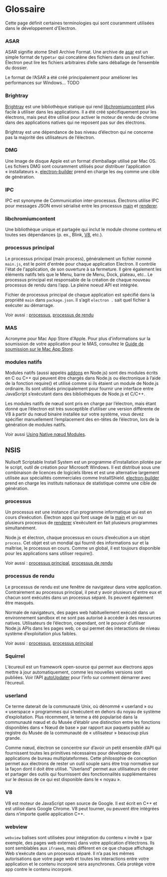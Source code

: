 # Glossaire

Cette page définit certaines terminologies qui sont couramment utilisées dans le développement d'Electron.

### ASAR

ASAR signifie atome Shell Archive Format. Une archive de [asar](https://github.com/electron/asar) est un simple format de type`tar` qui concatène des fichiers dans un seul fichier. Électron peut lire les fichiers arbitraires d’elle sans déballage de l’ensemble du dossier.

Le format de l’ASAR a été créé principalement pour améliorer les performances sur Windows... TODO

### Brightray

[Brightray](https://github.com/electron/brightray) est une bibliothèque statique qui rend [libchromiumcontent](#libchromiumcontent) plus facile à utiliser dans les applications. Il a été créé spécifiquement pour les électrons, mais peut être utilisé pour activer le moteur de rendu de chrome dans des applications natives qui ne reposent pas sur des électrons.

Brightray est une dépendance de bas niveau d’électron qui ne concerne pas la majorité des utilisateurs de l’électron.

### DMG

Une Image de disque Apple est un format d’emballage utilisé par Mac OS. Les fichiers DMG sont couramment utilisés pour distribuer l’application « installateurs ». [electron-builder](https://github.com/electron-userland/electron-builder) prend en charge les `dmg` comme une cible de génération.

### IPC

IPC est synonyme de Communication inter-processus. Électrons utilise IPC pour messages JSON envoi sérialisé entre les processus [main](#main-process) et [renderer](#renderer-process).

### libchromiumcontent

Une bibliothèque unique et partagée qui inclut le module chrome contenu et toutes ses dépendances (p. ex., Blink, [V8](#v8), etc.).

### processus principal

Le processus principal (main process), généralement un fichier nommé `main.js`, est le point d'entrée pour chaque application Electron. Il contrôle l'état de l'application, de son ouverture à sa fermeture. Il gère également les éléments natifs tels que le Menu, barre de Menu, Dock, plateau, etc.. Le processus principal est responsable de la création de chaque nouveau processus de rendu dans l’app. La pleine noeud API est intégrée.

Fichier de processus principal de chaque application est spécifié dans la propriété `main` dans `package.json`. Il s’agit `electron .` sait quel fichier à exécuter au démarrage.

Voir aussi : [processus](#process), [processus de rendu](#renderer-process)

### MAS

Acronyme pour Mac App Store d'Apple. Pour plus d’informations sur la soumission de votre application pour le MAS, consultez le [Guide de soumission sur le Mac App Store](tutorials/mac-app-store-submission-guide.md).

### modules natifs

Modules natifs (aussi appelés [addons](https://nodejs.org/api/addons.html) en Node.js) sont des modules écrits en C ou C++ qui peuvent être chargés dans Node.js ou électronique à l’aide de la fonction require() et utilisé comme si ils étaient un module de Node.js ordinaire. Ils sont utilisés principalement pour fournir une interface entre JavaScript s’exécutant dans des bibliothèques de Node.js et C/C++.

Les modules natifs de nœud sont pris en charge par l’électron, mais étant donné que l’électron est très susceptible d’utiliser une version différente de V8 à partir du nœud binaire installée sur votre système, vous devez spécifier manuellement l’emplacement des en-têtes de l’électron, lors de la génération de modules natifs.

Voir aussi [Using Native nœud Modules](tutorial/using-native-node-modules.md).

## NSIS

Nullsoft Scriptable Install System est un programme d’installation pilotée par le script, outil de création pour Microsoft Windows. Il est distribué sous une combinaison de licences de logiciels libres et est une alternative largement utilisée aux spécialités commerciales comme InstallShield. [electron-builder](https://github.com/electron-userland/electron-builder) prend en charge les instituts nationaux de statistique comme une cible de génération.

### processus

Un processus est une instance d’un programme informatique qui est en cours d’exécution. Électron apps qui font usage de la [main](#main-process) et un ou plusieurs processus de [renderer](#renderer-process) s’exécutent en fait plusieurs programmes simultanément.

Node.js et électron, chaque processus en cours d’exécution a un objet `process`. Cet objet est un mondial qui fournit des informations sur et la maîtrise, le processus en cours. Comme un global, il est toujours disponible pour les applications sans utiliser require().

Voir aussi : [processus principal](#main-process), [processus de rendu](#renderer-process)

### processus de rendu

Le processus de rendu est une fenêtre de navigateur dans votre application. Contrairement au processus principal, il peut y avoir plusieurs d'entre eux et chacun sont exécutés dans un processus séparé. Ils peuvent également être masqués.

Normale de navigateurs, des pages web habituellement exécuté dans un environnement sandbox et ne sont pas autorisé à accéder à des ressources natives. Utilisateurs de l’électron, cependant, ont le pouvoir d’utiliser Node.js APIs dans les pages web, ce qui permet des interactions de niveau système d’exploitation plus faibles.

Voir aussi : [processus](#process), [processus principal](#main-process)

### Squirrel

L’écureuil est un framework open-source qui permet aux électrons apps mettre à jour automatiquement, comme les nouvelles versions sont publiées. Voir l’API [autoUpdater](api/auto-updater.md) pour l’info sur comment démarrer avec l’écureuil.

### userland

Ce terme daterait de la communauté Unix, où dénommé « userland » ou « userspace » programmes qui s’exécutent en dehors du noyau de système d’exploitation. Plus récemment, le terme a été popularisé dans la communauté nœud et du Musée d’établir une distinction entre les fonctions disponibles dans « Nœud de base » par rapport aux paquets publié au registre du Musée de la communauté de « utilisateur » beaucoup plus grande.

Comme nœud, électron se concentre sur d’avoir un petit ensemble d’API qui fournissent toutes les primitives nécessaires pour développer des applications de bureau multiplateformes. Cette philosophie de conception permet aux électrons de rester un outil souple sans être trop normative sur la façon dont il doit être utilisé. "Userland" permet aux utilisateurs de créer et partager des outils qui fournissent des fonctionnalités supplémentaires sur le dessus de ce qui est disponible dans le « noyau ».

### V8

V8 est moteur de JavaScript open source de Google. Il est écrit en C++ et est utilisé dans Google Chrome. V8 peut tourner, ou peuvent être intégrées dans n’importe quelle application C++.

### webview

`webview` balises sont utilisées pour intégration du contenu « invité » (par exemple, des pages web externes) dans votre application d’électrons. Ils sont semblables aux `iframe`s, mais diffèrent en ce que chaque affichage Web s’exécute dans un processus séparé. Il n’a pas les mêmes autorisations que votre page web et toutes les interactions entre votre application et le contenu incorporé sera asynchrones. Cela protège votre app contre le contenu incorporé.